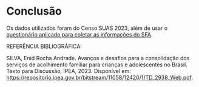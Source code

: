 # Conclusão

Os dados utilizados foram do Censo SUAS 2023, além de usar o [questionário aplicado para coletar as informações do SFA](https://github.com/lab-dados-seges/familia-acolhedora/blob/main/questionarios/CensoSUAS_2023_Familia%20Acolhedora_QUESTIONARIO%201.pdf).

REFERÊNCIA BIBLIOGRÁFICA:

SILVA, Enid Rocha Andrade. Avanços e desafios para a consolidação dos serviços de acolhimento familiar para crianças e adolescentes no Brasil. Texto para Discussão, IPEA, 2023. Disponível em: https://repositorio.ipea.gov.br/bitstream/11058/12420/1/TD_2938_Web.pdf.